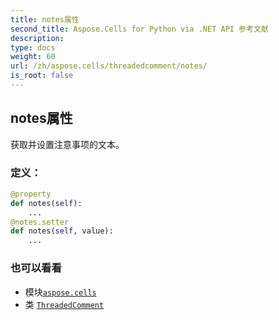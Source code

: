 ```yaml
---
title: notes属性
second_title: Aspose.Cells for Python via .NET API 参考文献
description:
type: docs
weight: 60
url: /zh/aspose.cells/threadedcomment/notes/
is_root: false
---
```

## notes属性

获取并设置注意事项的文本。
### 定义：
```python
@property
def notes(self):
    ...
@notes.setter
def notes(self, value):
    ...
```

### 也可以看看
* 模块[`aspose.cells`](../../)
* 类 [`ThreadedComment`](/cells/python-net/zh/aspose.cells/threadedcomment)
